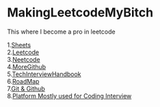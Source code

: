 # MakingLeetcodeMyBitch
This where I become a pro in leetcode

1.[Sheets](https://docs.google.com/spreadsheets/d/1gBNXFwJgnWQMNnC_W_f5dm-ezVR25O2QrEzvUApz0UU/edit?usp=sharing)  
2.[Leetcode](https://leetcode.com/studyplan/leetcode-75/)  
3.[Neetcode](https://www.youtube.com/@NeetCode) <br>
4.[MoreGithub](https://github.com/stars/saisankar20/lists/noobtopro) <br>
5.[TechInterviewHandbook](https://www.techinterviewhandbook.org/software-engineering-interview-guide/) <br>
6.[RoadMap](https://neetcode.io/roadmap) <br>
7.[Git & Github](https://www.linkedin.com/learning/learning-git-and-github-23011330/welcome?u=42572828) <br>
8.[Platform Mostly used for Coding Interview](https://coderpad.io/) <br>

